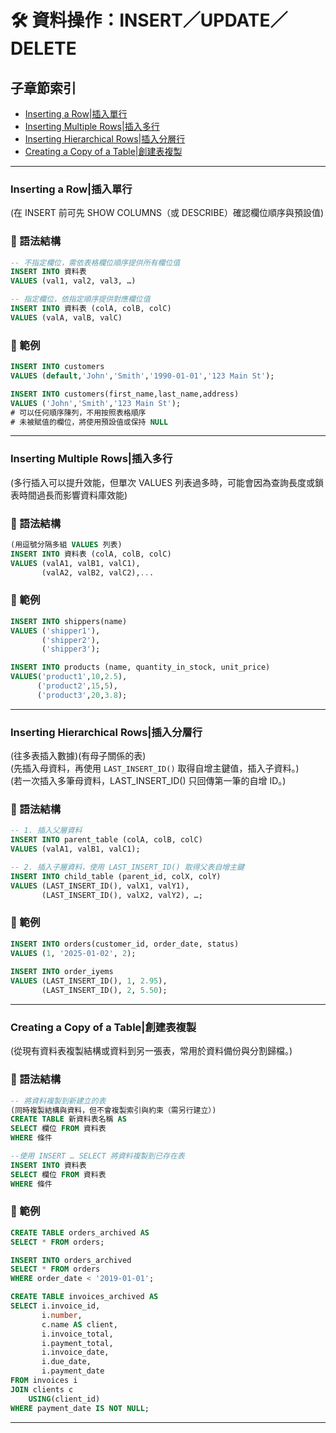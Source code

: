# 🛠️ 資料操作：INSERT／UPDATE／DELETE

## 子章節索引
- [Inserting a Row|插入單行](#inserting-a-row插入單行)
- [Inserting Multiple Rows|插入多行](inserting-multiple-rows插入多行)
- [Inserting Hierarchical Rows|插入分層行](inserting-hierarchical-rows插入分層行)
- [Creating a Copy of a Table|創建表複製](creating-a-copy-of-a-table創建表複製)

---

### Inserting a Row|插入單行
(在 INSERT 前可先 SHOW COLUMNS（或 DESCRIBE）確認欄位順序與預設值)

### 📌 語法結構
```sql
-- 不指定欄位，需依表格欄位順序提供所有欄位值
INSERT INTO 資料表
VALUES (val1, val2, val3, …)

-- 指定欄位，依指定順序提供對應欄位值
INSERT INTO 資料表 (colA, colB, colC)
VALUES (valA, valB, valC)
```

### 📘 範例
```sql
INSERT INTO customers
VALUES (default,'John','Smith','1990-01-01','123 Main St');
```
```sql
INSERT INTO customers(first_name,last_name,address)
VALUES ('John','Smith','123 Main St');
# 可以任何順序陳列，不用按照表格順序
# 未被賦值的欄位，將使用預設值或保持 NULL
```
---

### Inserting Multiple Rows|插入多行
(多行插入可以提升效能，但單次 VALUES 列表過多時，可能會因為查詢長度或鎖表時間過長而影響資料庫效能)

### 📌 語法結構
```sql
(用逗號分隔多組 VALUES 列表)
INSERT INTO 資料表 (colA, colB, colC)
VALUES (valA1, valB1, valC1),
       (valA2, valB2, valC2),...
```

### 📘 範例
```sql
INSERT INTO shippers(name)
VALUES ('shipper1'),
       ('shipper2'),
       ('shipper3');
```
```sql	   
INSERT INTO products (name, quantity_in_stock, unit_price)
VALUES('product1',10,2.5), 
      ('product2',15,5),
      ('product3',20,3.8);
```
---

### Inserting Hierarchical Rows|插入分層行
(往多表插入數據)(有母子關係的表)   
(先插入母資料，再使用 `LAST_INSERT_ID()` 取得自增主鍵值，插入子資料。)   
(若一次插入多筆母資料，LAST_INSERT_ID() 只回傳第一筆的自增 ID。)   

### 📌 語法結構
```sql
-- 1. 插入父層資料
INSERT INTO parent_table (colA, colB, colC)
VALUES (valA1, valB1, valC1);

-- 2. 插入子層資料，使用 LAST_INSERT_ID() 取得父表自增主鍵
INSERT INTO child_table (parent_id, colX, colY)
VALUES (LAST_INSERT_ID(), valX1, valY1),
       (LAST_INSERT_ID(), valX2, valY2), …;
```

### 📘 範例
```sql
INSERT INTO orders(customer_id, order_date, status)
VALUES (1, '2025-01-02', 2);
			 
INSERT INTO order_iyems
VALUES (LAST_INSERT_ID(), 1, 2.95),
       (LAST_INSERT_ID(), 2, 5.50);
```
---

### Creating a Copy of a Table|創建表複製
(從現有資料表複製結構或資料到另一張表，常用於資料備份與分割歸檔。)


### 📌 語法結構
```sql
-- 將資料複製到新建立的表
(同時複製結構與資料，但不會複製索引與約束（需另行建立）)
CREATE TABLE 新資料表名稱 AS
SELECT 欄位 FROM 資料表
WHERE 條件

--使用 INSERT … SELECT 將資料複製到已存在表
INSERT INTO 資料表
SELECT 欄位 FROM 資料表
WHERE 條件
```

### 📘 範例
```sql
CREATE TABLE orders_archived AS
SELECT * FROM orders;
```
```sql
INSERT INTO orders_archived
SELECT * FROM orders
WHERE order_date < '2019-01-01';
```
```sql
CREATE TABLE invoices_archived AS
SELECT i.invoice_id,
	   i.number,
       c.name AS client,
       i.invoice_total,
       i.payment_total,
       i.invoice_date,
       i.due_date,
       i.payment_date
FROM invoices i 
JOIN clients c
	USING(client_id)
WHERE payment_date IS NOT NULL;
```
---



